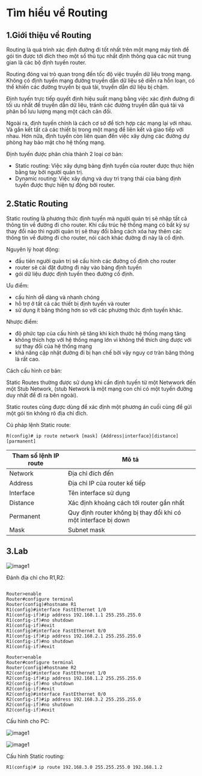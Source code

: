 # Tìm hiểu về Routing

## 1.Giới thiệu về Routing

Routing là quá trình xác định đường đi tốt nhất trên một mạng máy tính để gói tin được tới đích theo một số thủ tục nhất định thông qua các nút trung gian là các bộ định tuyến router.

Routing đóng vai trò quan trọng đến tốc độ việc truyền dữ liệu trong mạng. Không có định tuyến mạng đường truyền dẫn dữ liệu sẽ diễn ra hỗn loạn, có thể khiến các đường truyền bị quá tải, truyền dẫn dữ liệu bị chậm.

Định tuyến trực tiếp quyết định hiệu suất mạng bằng việc xác định đường đi tối ưu nhất để truyền dẫn dữ liệu, tránh các đường truyền dẫn quá tải và phân bố lưu lượng mạng một cách cân đối.

Ngoài ra, định tuyến chính là cách cơ sở để tích hợp các mạng lại với nhau. Và gắn kết tất cả các thiết bị trong một mạng để liên kết và giao tiếp với nhau. Hơn nữa, định tuyến còn liên quan đến việc xây dựng các đường dự phòng hay bảo mật cho hệ thống mạng.

Định tuyến được phân chia thành 2 loại cơ bản:

- Static routing: Việc xây dựng bảng định tuyến của router được thực hiện bằng tay bởi người quản trị.
- Dynamic routing: Việc xây dựng và duy trì trạng thái của bảng định tuyến được thực hiện tự động bởi router.

## 2.Static Routing

Static routing là phương thức định tuyến mà người quản trị sẽ nhập tất cả thông tin về đường đi cho router. 
Khi cấu trúc hệ thống mạng có bất kỳ sự thay đổi nào thì người quản trị sẽ thay đổi bằng cách xóa hay thêm các thông tin về đường đi cho router, nói cách khác đường đi này là cố định.

Nguyên lý hoạt động:

- đầu tiên người quản trị sẽ cấu hình các đường cố định cho router
- router sẽ cài đặt đường đi này vào bảng định tuyến
- gói dữ liệu được định tuyến theo đường cố định.

Ưu điểm:

- cấu hình dễ dàng và nhanh chóng
- hỗ trợ ở tất cả các thiết bị định tuyến và router
- sử dụng ít băng thông hơn so với các phương thức định tuyến khác.

Nhược điểm:

- độ phức tạp của cấu hình sẽ tăng khi kích thước hệ thống mạng tăng
- không thích hợp với hệ thống mạng lớn vì không thể thích ứng được với sự thay đổi của hệ thống mạng
- khả năng cập nhật đường đi bị hạn chế bởi vậy nguy cơ tràn băng thông là rất cao.

Cách cấu hình cơ bản:

Static Routes thường được sử dụng khi cần định tuyến từ một Netwwork đến một Stub Network, (stub Network là một mạng con chỉ có một tuyến đường duy nhất để đi ra bên ngoài).

Static routes cũng được dùng để xác định một phương án cuối cùng để gửi một gói tin không rõ địa chỉ đích.

Cú pháp lệnh Static route: 

```  
R(config)# ip route network [mask] {Address|interface}[distance][parmanent] 

```

|Tham số lệnh IP route | Mô tả |
|-------|-------|
|Network| Địa chỉ đích đến|
|Address| Địa chỉ IP của router kế tiếp |
|Interface| Tên interface sử dụng|
|Distance| Xác định khoảng cách tới router gần nhất|
|Permanent| Quy định router không bị thay đổi khi có một interface bị down|
|Mask| Subnet mask|


## 3.Lab 

![image1](/HoangNH/6.TimhieuRouting/image/image.png)

Đánh địa chỉ cho R1,R2:

```

Router>enable
Router#configure terminal
Router(config)#hostname R1
R1(config)#interface FastEthernet 1/0
R1(config-if)#ip address 192.168.1.1 255.255.255.0
R1(config-if)#no shutdown
R1(config-if)#exit
R1(config)#interface FastEthernet 0/0
R1(config-if)#ip address 192.168.2.1 255.255.255.0
R1(config-if)#no shutdown
R1(config-if)#exit
```

```
Router>enable
Router#configure terminal
Router(config)#hostname R2
R2(config)#interface FastEthernet 1/0
R2(config-if)#ip address 192.168.1.2 255.255.255.0
R2(config-if)#no shutdown
R2(config-if)#exit
R2(config)#interface FastEthernet 0/0
R2(config-if)#ip address 192.168.3.2 255.255.255.0
R2(config-if)#no shutdown
R2(config-if)#exit
```

Cấu hình cho PC:

![image1](/HoangNH/6.TimhieuRouting/image/pc1.png)

![image1](/HoangNH/6.TimhieuRouting/image/pc2.png)

Cấu hình Static routing:

```
R1(config)# ip route 192.168.3.0 255.255.255.0 192.168.1.2
```

